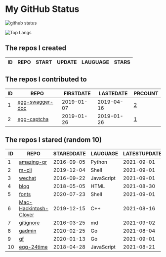 # My GitHub Status

<img src="https://github-readme-stats-1.yihong0618.vercel.app/api?username=jc-lathander&show_icons=true&&&hide_title=true&count_private=true" alt="github status" />

![Top Langs](https://github-readme-stats-1.yihong0618.vercel.app/api/top-langs/?username=jc-lathander&layout=compact)

<!--START_SECTION:my_github-->
## The repos I created
| ID | REPO | START | UPDATE | LAUGUAGE | STARS |
|----|------|-------|--------|----------|-------|

## The repos I contributed to
| ID |                                REPO                                | FIRSTDATE  | LASTEDATE  |                                          PRCOUNT                                           |
|----|--------------------------------------------------------------------|------------|------------|--------------------------------------------------------------------------------------------|
|  1 | [egg-swagger-doc](https://github.com/Yanshijie-EL/egg-swagger-doc) | 2019-01-07 | 2019-04-16 | [2](https://github.com/Yanshijie-EL/egg-swagger-doc/pulls?q=is%3Apr+author%3Ajc-lathander) |
|  2 | [egg-captcha](https://github.com/Raoul1996/egg-captcha)            | 2019-01-26 | 2019-01-26 | [1](https://github.com/Raoul1996/egg-captcha/pulls?q=is%3Apr+author%3Ajc-lathander)        |

## The repos I stared (random 10)
| ID |                                  REPO                                   | STAREDDATE |  LAUGUAGE  | LATESTUPDATE |
|----|-------------------------------------------------------------------------|------------|------------|--------------|
|  1 | [amazing-qr](https://github.com/x-hw/amazing-qr)                        | 2016-09-05 | Python     | 2021-09-01   |
|  2 | [m-cli](https://github.com/rgcr/m-cli)                                  | 2019-12-04 | Shell      | 2021-09-01   |
|  3 | [wechat](https://github.com/node-webot/wechat)                          | 2016-09-22 | JavaScript | 2021-09-01   |
|  4 | [blog](https://github.com/xizhibei/blog)                                | 2018-05-05 | HTML       | 2021-08-30   |
|  5 | [fonts](https://github.com/powerline/fonts)                             | 2020-07-23 | Shell      | 2021-09-01   |
|  6 | [Mac-Hackintosh-Clover](https://github.com/Beipy/Mac-Hackintosh-Clover) | 2019-12-15 | C++        | 2021-08-16   |
|  7 | [gitignore](https://github.com/github/gitignore)                        | 2016-03-25 | md         | 2021-09-02   |
|  8 | [gadmin](https://github.com/hailaz/gadmin)                              | 2020-02-25 | Go         | 2021-08-04   |
|  9 | [gf](https://github.com/gogf/gf)                                        | 2020-01-13 | Go         | 2021-09-01   |
| 10 | [egg-24time](https://github.com/seasonstar/egg-24time)                  | 2018-04-28 | JavaScript | 2021-08-21   |

<!--END_SECTION:my_github-->
